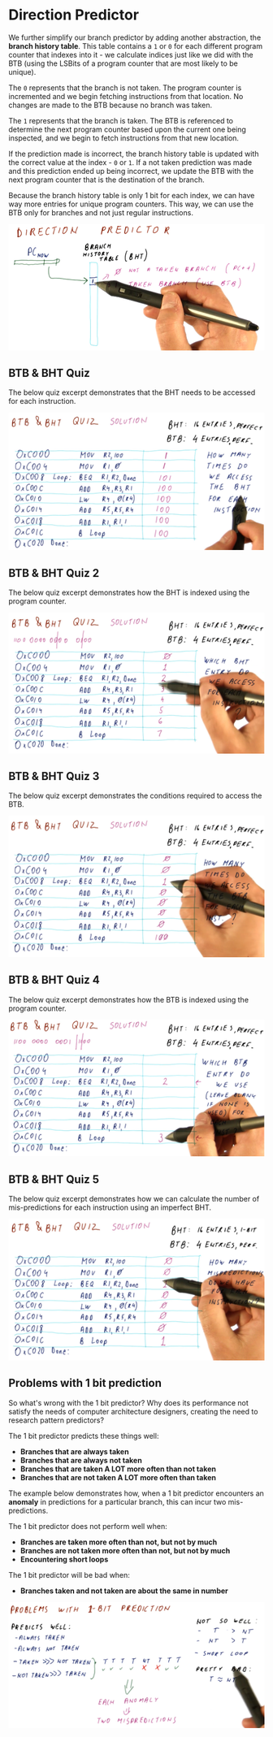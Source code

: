 # Direction Predictor

We further simplify our branch predictor by adding another abstraction, the
**branch history table**. This table contains a `1` or `0` for each different
program counter that indexes into it - we calculate indices just like we did
with the BTB (using the LSBits of a program counter that are most likely to be
unique).

The `0` represents that the branch is not taken. The program counter is
incremented and we begin fetching instructions from that location. No changes
are made to the BTB because no branch was taken.

The `1` represents that the branch is taken. The BTB is referenced to determine
the next program counter based upon the current one being inspected, and we
begin to fetch instructions from that new location.

If the prediction made is incorrect, the branch history table is updated with
the correct value at the index - `0` or `1`. If a not taken prediction was made
and this prediction ended up being incorrect, we update the BTB with the next
program counter that is the destination of the branch.

Because the branch history table is only 1 bit for each index, we can have way
more entries for unique program counters. This way, we can use the BTB only for
branches and not just regular instructions.

![direction-predictor](./img/direction-predictor.png)

## BTB & BHT Quiz

The below quiz excerpt demonstrates that the BHT needs to be accessed for each
instruction.

![btb-bht-quiz](./img/btb-bht-quiz.png)

## BTB & BHT Quiz 2

The below quiz excerpt demonstrates how the BHT is indexed using the program
counter.

![btb-bht-quiz-2](./img/btb-bht-quiz-2.png)

## BTB & BHT Quiz 3

The below quiz excerpt demonstrates the conditions required to access the BTB.

![btb-bht-quiz-3](./img/btb-bht-quiz-3.png)

## BTB & BHT Quiz 4

The below quiz excerpt demonstrates how the BTB is indexed using the program
counter.

![btb-bht-quiz-4](./img/btb-bht-quiz-4.png)

## BTB & BHT Quiz 5

The below quiz excerpt demonstrates how we can calculate the number of
mis-predictions for each instruction using an imperfect BHT.

![btb-bht-quiz-5](./img/btb-bht-quiz-5.png)

## Problems with 1 bit prediction

So what's wrong with the 1 bit predictor? Why does its performance not satisfy
the needs of computer architecture designers, creating the need to research
pattern predictors?

The 1 bit predictor predicts these things well:

* **Branches that are always taken**
* **Branches that are always not taken**
* **Branches that are taken A LOT more often than not taken**
* **Branches that are not taken A LOT more often than taken**

The example below demonstrates how, when a 1 bit predictor encounters an
**anomaly** in predictions for a particular branch, this can incur two
mis-predictions.

The 1 bit predictor does not perform well when:

* **Branches are taken more often than not, but not by much**
* **Branches are not taken more often than not, but not by much**
* **Encountering short loops**

The 1 bit predictor will be bad when:

* **Branches taken and not taken are about the same in number**

![1-bit-predictor-problems](./img/1-bit-predictor-problems.png)